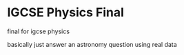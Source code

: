 # IGCSE Physics Final

final for igcse physics

basically just answer an astronomy question using real data
